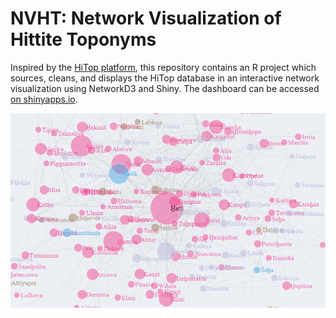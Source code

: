 # NVHT: Network Visualization of Hittite Toponyms

Inspired by the [HiTop platform](https://www.hethport.uni-wuerzburg.de/HiTop/hetgeointro.php "HiTop: Hittite Toponyms"), this repository contains an R project which sources, cleans, and displays the HiTop database in an interactive network visualization using NetworkD3 and Shiny. The dashboard can be accessed [on shinyapps.io](https://asher-k.shinyapps.io/NVHT/ "NVHT by Asher Stout").

![plot](./code/content/NetworkEx.png)
